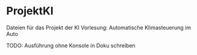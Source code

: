 # ProjektKI
Dateien für das Projekt der KI Vorlesung: Automatische Klimasteuerung im Auto

TODO: Ausführung ohne Konsole in Doku schreiben
